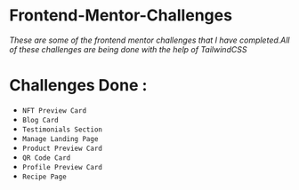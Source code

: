 # Frontend-Mentor-Challenges
_These are some of the frontend mentor challenges that I have completed.All of these challenges are being done with the help of *TailwindCSS*_

# Challenges Done :

  - `NFT Preview Card`
  - `Blog Card`
  - `Testimonials Section`
  - `Manage Landing Page`
  - `Product Preview Card`
  - `QR Code Card`
  - `Profile Preview Card`
  - `Recipe Page`

